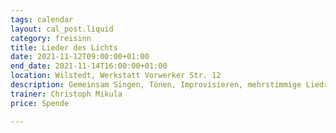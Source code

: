 ```yaml
---
tags: calendar
layout: cal_post.liquid
category: freisinn
title: Lieder des Lichts
date: 2021-11-12T09:00:00+01:00
end_date: 2021-11-14T16:00:00+01:00
location: Wilstedt, Werkstatt Vorwerker Str. 12
description: Gemeinsam Singen, Tönen, Improvisieren, mehrstimmige Liedräume öffnen
trainer: Christoph Mikula
price: Spende

---
```

